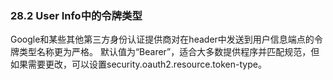 ### 28.2 User Info中的令牌类型

Google和某些其他第三方身份认证提供商对在header中发送到用户信息端点的令牌类型名称更为严格。 默认值为“Bearer”，适合大多数提供程序并匹配规范，但如果需要更改，可以设置security.oauth2.resource.token-type。
